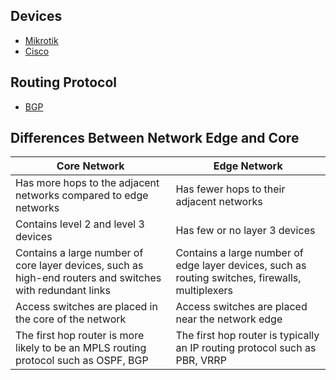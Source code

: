 ## Devices

- [Mikrotik](https://github.com/aan-agustiono/notes/tree/main/Networking/Mikrotik)
- [Cisco](https://github.com/aan-agustiono/notes/tree/main/Networking/Cisco/catalyst)

## Routing Protocol

- [BGP](https://github.com/aan-agustiono/notes/blob/main/Networking/Routing/BGP/README.md)


## Differences Between Network Edge and Core

| Core Network	| Edge Network |
|--- | --- |
| Has more hops to the adjacent networks compared to edge networks |	Has fewer hops to their adjacent networks |
| Contains level 2 and level 3 devices |	Has few or no layer 3 devices |
| Contains a large number of core layer devices, such as high-end routers and switches with redundant links |	Contains a large number of edge layer devices, such as routing switches, firewalls, multiplexers |
| Access switches are placed in the core of the network |	Access switches are placed near the network edge |
| The first hop router is more likely to be an MPLS routing protocol such as OSPF, BGP |	The first hop router is typically an IP routing protocol such as PBR, VRRP |
